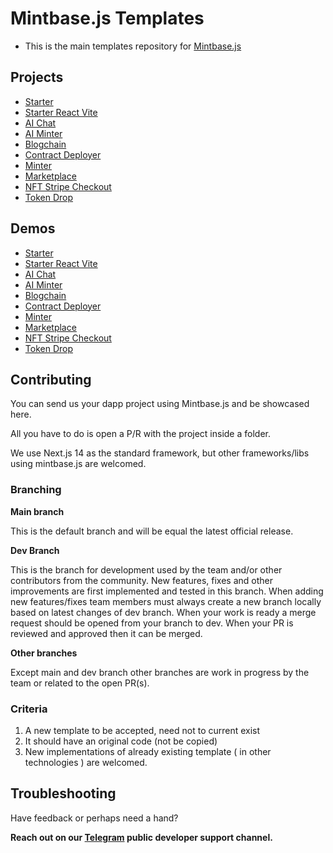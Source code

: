 # Mintbase.js Templates

- This is the main templates repository for [Mintbase.js](https://github.com/mintbase/mintbase-js)

## Projects

- [Starter](./starter/next-js/)
- [Starter React Vite](./starter/react-vite/)
- [AI Chat](./ai-chat)
- [AI Minter](./ai-minter)
- [Blogchain](./blogchain/)
- [Contract Deployer](./contract-deployer)
- [Minter](./minter)
- [Marketplace](./marketplace)
- [NFT Stripe Checkout](./nft-stripe-checkout)
- [Token Drop](./simple-token-drop)

  
  

## Demos

 
- [Starter](https://mintbase-starter.vercel.app)
- [Starter React Vite](https://mintbase-starter.vercel.app)
- [AI Chat](https://ai-chat-template-mintbase.vercel.app)
- [AI Minter](https://ai-minter.vercel.app/)
- [Blogchain](https://blogchain-template.vercel.app)
- [Contract Deployer](https://contract-deployer-template.vercel.app/)
- [Minter](https://minter-template.vercel.app/)
- [Marketplace](https://marketplace-template.vercel.app)
- [NFT Stripe Checkout](https://nft-stripe-checkout.vercel.app)
- [Token Drop](https://token-drop-template.vercel.app)

  
  

## Contributing

  

You can send us your dapp project using Mintbase.js and be showcased here.

All you have to do is open a P/R with the project inside a folder.

We use Next.js 14 as the standard framework, but other frameworks/libs using mintbase.js are welcomed.

  

### Branching

 **Main branch**

This is the default branch and will be equal the latest official release.

 **Dev Branch**

This is the branch for development used by the team and/or other contributors from the community. New features, fixes and other improvements are first implemented and tested in this branch. When adding new features/fixes team members must always create a new branch locally based on latest changes of dev branch. When your work is ready a merge request should be opened from your branch to dev. When your PR is reviewed and approved then it can be merged.

 **Other branches**

Except main and dev branch other branches are work in progress by the team or related to the open PR(s).

### Criteria
 1. A new template to be accepted, need not to current exist
 2. It should have an original code (not be copied)
 3. New implementations of already existing template ( in other technologies ) are welcomed.


## Troubleshooting

Have feedback or perhaps need a hand?

**Reach out on our  [Telegram](https://t.me/mintdev)  public developer support channel.**